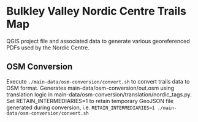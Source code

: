 # Bulkley Valley Nordic Centre Trails Map

QGIS project file and associated data to generate various georeferenced PDFs used by the Nordic Centre.

## OSM Conversion
Execute `./main-data/osm-conversion/convert.sh` to convert trails data to OSM format. Generates main-data/osm-conversion/out.osm using translation logic in main-data/osm-conversion/translation/nordic_tags.py. Set RETAIN_INTERMEDIARIES=1 to retain temporary GeoJSON file generated during conversion, i.e. `RETAIN_INTERMEDIARIES=1 ./main-data/osm-conversion/convert.sh`
